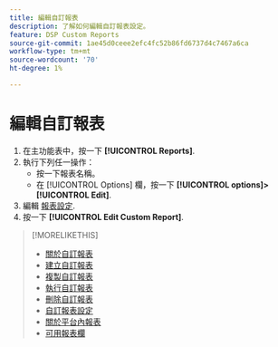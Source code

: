```yaml
---
title: 編輯自訂報表
description: 了解如何編輯自訂報表設定。
feature: DSP Custom Reports
source-git-commit: 1ae45d0ceee2efc4fc52b86fd6737d4c7467a6ca
workflow-type: tm+mt
source-wordcount: '70'
ht-degree: 1%

---
```



# 編輯自訂報表

1. 在主功能表中，按一下 **[!UICONTROL Reports]**.
1. 執行下列任一操作：
   * 按一下報表名稱。
   * 在 [!UICONTROL Options] 欄，按一下 **[!UICONTROL options]>[!UICONTROL Edit]**.
1. 編輯 [報表設定](/help/dsp/reports/report-settings.md).
1. 按一下 **[!UICONTROL Edit Custom Report]**.

>[!MORELIKETHIS]
>
>* [關於自訂報表](/help/dsp/reports/report-about.md)
>* [建立自訂報表](/help/dsp/reports/report-create.md)
>* [複製自訂報表](/help/dsp/reports/report-copy.md)
>* [執行自訂報表](/help/dsp/reports/report-run-now.md)
>* [刪除自訂報表](/help/dsp/reports/report-delete.md)
>* [自訂報表設定](/help/dsp/reports/report-settings.md)
>* [關於平台內報表](/help/dsp/campaign-management/reports/campaign-reports-about.md)
>* [可用報表欄](/help/dsp/reports/report-columns.md)


